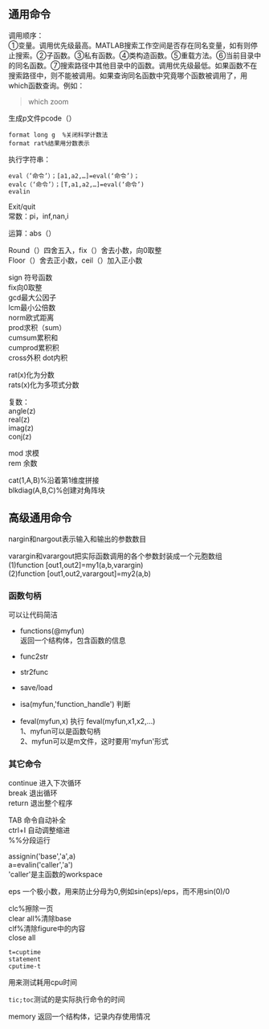 
## 通用命令

调用顺序：  
①变量。调用优先级最高。MATLAB搜索工作空间是否存在同名变量，如有则停止搜索。②子函数。③私有函数。④类构造函数。⑤重载方法。⑥当前目录中的同名函数。⑦搜索路径中其他目录中的函数。调用优先级最低。如果函数不在搜索路径中，则不能被调用。如果查询同名函数中究竟哪个函数被调用了，用which函数查询。例如：
> which zoom


生成p文件pcode（）
```
format long g  %关闭科学计数法  
format rat%结果用分数表示  
```
执行字符串：
```
eval（’命令’）；[a1,a2,…]=eval(‘命令’)；   
evalc（‘命令’）；[T,a1,a2,…]=eval(‘命令’)   
evalin   
```


Exit/quit  
常数：pi，inf,nan,i  

运算：abs（）  

Round（）四舍五入，fix（）舍去小数，向0取整  
Floor（）舍去正小数，ceil（）加入正小数  



sign 符号函数  
fix向0取整  
gcd最大公因子  
lcm最小公倍数  
norm欧式距离  
prod求积（sum）  
cumsum累积和  
cumprod累积积  
cross外积   dot内积  

rat(x)化为分数  
rats(x)化为多项式分数  

复数：  
angle(z)  
real(z)  
imag(z)  
conj(z)  

mod 求模  
rem 余数  





cat(1,A,B)%沿着第1维度拼接  
blkdiag(A,B,C)%创建对角阵块  



## 高级通用命令
nargin和nargout表示输入和输出的参数数目  

varargin和varargout把实际函数调用的各个参数封装成一个元胞数组  
(1)function [out1,out2]=my1(a,b,varargin)  
(2)function [out1,out2,varargout]=my2(a,b)  

### 函数句柄
可以让代码简洁
- functions(@myfun)  
返回一个结构体，包含函数的信息  

- func2str
- str2func
- save/load
- isa(myfun,'function_handle')
判断
- feval(myfun,x)
执行
feval(myfun,x1,x2,...)  
1、myfun可以是函数句柄  
2、myfun可以是m文件，这时要用'myfun'形式  

### 其它命令
continue 进入下次循环  
break   退出循环  
return 退出整个程序  

TAB 命令自动补全  
ctrl+I 自动调整缩进  
%%分段运行  

assignin('base','a',a)  
a=evalin('caller','a')  
'caller'是主函数的workspace  

eps   一个极小数，用来防止分母为0,例如sin(eps)/eps，而不用sin(0)/0  

clc%擦除一页  
clear all%清除base  
clf%清除figure中的内容  
close all  

```
t=cuptime
statement
cputime-t
```
用来测试耗用cpu时间

`tic;toc`测试的是实际执行命令的时间

memory 返回一个结构体，记录内存使用情况
